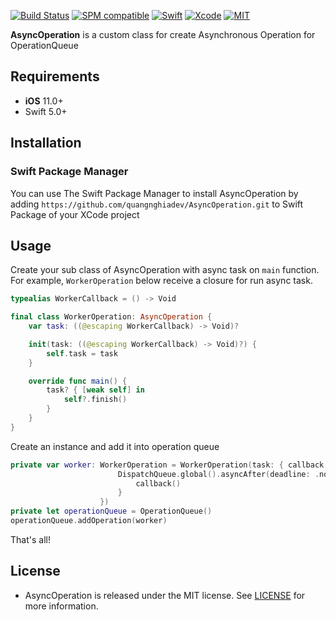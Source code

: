
[![Build Status](https://github.com/quangnghiadev/AsyncOperation/workflows/Swift/badge.svg?branch=main)](https://github.com/quangnghiadev/AsyncOperation/actions)
[![SPM compatible](https://img.shields.io/badge/SPM-Compatible-brightgreen.svg?style=flat)](https://swift.org/package-manager/)
[![Swift](https://img.shields.io/badge/Swift-5.3-orange.svg)](https://swift.org)
[![Xcode](https://img.shields.io/badge/Xcode-12.2-blue.svg)](https://developer.apple.com/xcode)
[![MIT](https://img.shields.io/badge/License-MIT-red.svg)](https://opensource.org/licenses/MIT)

**AsyncOperation** is a custom class for create Asynchronous Operation for OperationQueue

## Requirements

- **iOS** 11.0+
- Swift 5.0+


## Installation

### Swift Package Manager
You can use The Swift Package Manager to install AsyncOperation by adding `https://github.com/quangnghiadev/AsyncOperation.git` to Swift Package of your XCode project

## Usage

Create your sub class of AsyncOperation with async task on `main` function. For example, `WorkerOperation` below receive a closure for run async task.

```swift
typealias WorkerCallback = () -> Void

final class WorkerOperation: AsyncOperation {
    var task: ((@escaping WorkerCallback) -> Void)?

    init(task: ((@escaping WorkerCallback) -> Void)?) {
        self.task = task
    }

    override func main() {
        task? { [weak self] in
            self?.finish()
        }
    }
}
```

Create an instance and add it into operation queue

```swift
private var worker: WorkerOperation = WorkerOperation(task: { callback in
                        DispatchQueue.global().asyncAfter(deadline: .now() + 1) {
                            callback()
                        }
                    })
private let operationQueue = OperationQueue()
operationQueue.addOperation(worker)
```

That's all!


## License
- AsyncOperation is released under the MIT license. See [LICENSE](https://github.com/quangnghiadev/AsyncOperation/blob/master/LICENSE) for more information.
    
